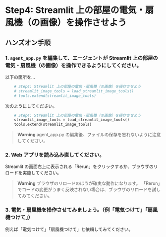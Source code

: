 # Step4: Streamlit 上の部屋の電気・扇風機（の画像）を操作させよう

## ハンズオン手順

### 1. `agent_app.py` を編集して、エージェントが Streamlit 上の部屋の電気・扇風機（の画像）を操作できるようにしてください。

以下の箇所を...

```python
    # Step4: Streamlit 上の部屋の電気・扇風機（の画像）を操作させよう
    # streamlit_image_tools = load_streamlit_image_tools()
    # tools.extend(streamlit_image_tools)
```

次のようにしてください。

```python
    # Step4: Streamlit 上の部屋の電気・扇風機（の画像）を操作させよう
    streamlit_image_tools = load_streamlit_image_tools()
    tools.extend(streamlit_image_tools)
```

> **Warning**
> agent_app.py の編集後、ファイルの保存を忘れないように注意してください。

### 2. Web アプリを読み込み直してください。

Streamlit の画面右上に表示される「Rerun」をクリックするか、ブラウザのリロードを実施してください。

> **Warning**
> ブラウザのリロードのほうが確実な動作になります。
> 「Rerun」でコードの変更がうまく反映されない場合は、ブラウザのリロードを試してみてください。

### 3. 電気・扇風機を操作させてみましょう。（例「電気つけて」「扇風機つけて」）

例えば「電気つけて」「扇風機つけて」と依頼してみてください。

